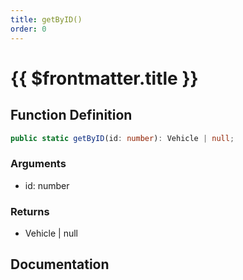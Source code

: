 ```yaml
---
title: getByID()
order: 0
---
```


# {{ $frontmatter.title }}

## Function Definition

```ts
public static getByID(id: number): Vehicle | null;
```

### Arguments

* id: number

### Returns

* Vehicle | null

## Documentation

<!--@include: ./parts/getByID.md-->
